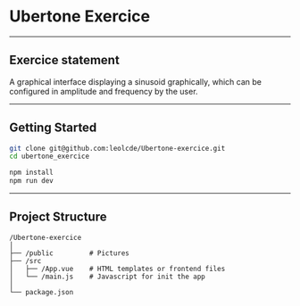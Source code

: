 # Ubertone Exercice 

---

## Exercice statement
A graphical interface displaying a sinusoid graphically, which can be configured in amplitude and frequency by the user.

---

## Getting Started
```bash
git clone git@github.com:leolcde/Ubertone-exercice.git
cd ubertone_exercice

npm install
npm run dev
```

---

## Project Structure
```
/Ubertone-exercice
│
├── /public         # Pictures
├── /src
│   ├── /App.vue    # HTML templates or frontend files
│   └── /main.js    # Javascript for init the app
│
└── package.json